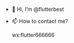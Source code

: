 - 👋 Hi, I’m @flutterbest

- 📫 How to contact me? 

    wx:flutter666666

<!---
flutterbest/flutterbest is a ✨ special ✨ repository because its `README.md` (this file) appears on your GitHub profile.
You can click the Preview link to take a look at your changes.
--->
